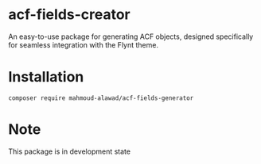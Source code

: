 # acf-fields-creator
An easy-to-use package for generating ACF objects, designed specifically for seamless integration with the Flynt theme.

# Installation

```plaintext
composer require mahmoud-alawad/acf-fields-generator
```

# Note 
This package is in development state
